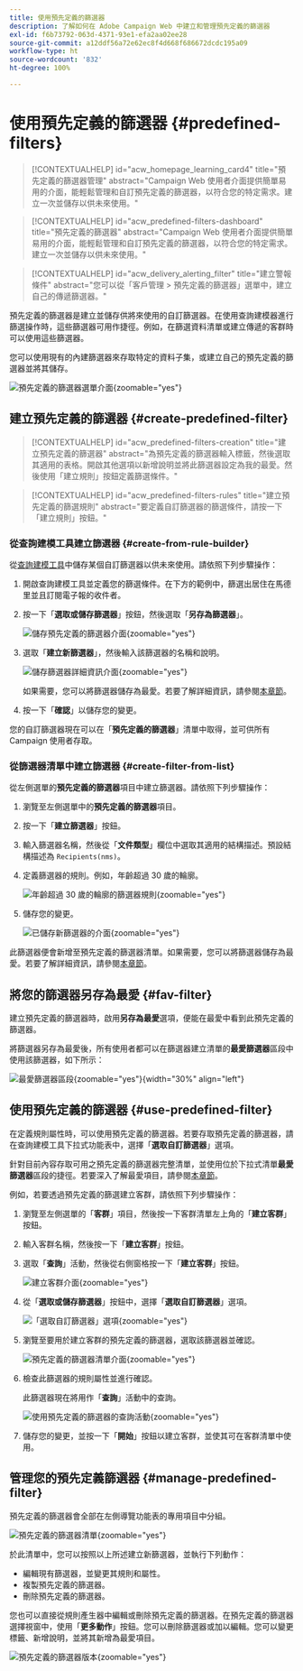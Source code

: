 ```yaml
---
title: 使用預先定義的篩選器
description: 了解如何在 Adobe Campaign Web 中建立和管理預先定義的篩選器
exl-id: f6b73792-063d-4371-93e1-efa2aa02ee28
source-git-commit: a12ddf56a72e62ec8f4d668f686672dcdc195a09
workflow-type: ht
source-wordcount: '832'
ht-degree: 100%

---
```


# 使用預先定義的篩選器 {#predefined-filters}

>[!CONTEXTUALHELP]
>id="acw_homepage_learning_card4"
>title="預先定義的篩選器管理"
>abstract="Campaign Web 使用者介面提供簡單易用的介面，能輕鬆管理和自訂預先定義的篩選器，以符合您的特定需求。建立一次並儲存以供未來使用。"

>[!CONTEXTUALHELP]
>id="acw_predefined-filters-dashboard"
>title="預先定義的篩選器"
>abstract="Campaign Web 使用者介面提供簡單易用的介面，能輕鬆管理和自訂預先定義的篩選器，以符合您的特定需求。建立一次並儲存以供未來使用。"

>[!CONTEXTUALHELP]
>id="acw_delivery_alerting_filter"
>title="建立警報條件"
>abstract="您可以從「客戶管理 > 預先定義的篩選器」選單中，建立自己的傳遞篩選器。"

預先定義的篩選器是建立並儲存供將來使用的自訂篩選器。在使用查詢建模器進行篩選操作時，這些篩選器可用作捷徑。例如，在篩選資料清單或建立傳遞的客群時可以使用這些篩選器。

您可以使用現有的內建篩選器來存取特定的資料子集，或建立自己的預先定義的篩選器並將其儲存。

![預先定義的篩選器選單介面](assets/predefined-filters-menu.png){zoomable="yes"}

## 建立預先定義的篩選器 {#create-predefined-filter}

>[!CONTEXTUALHELP]
>id="acw_predefined-filters-creation"
>title="建立預先定義的篩選器"
>abstract="為預先定義的篩選器輸入標籤，然後選取其適用的表格。開啟其他選項以新增說明並將此篩選器設定為我的最愛。然後使用「建立規則」按鈕定義篩選條件。"

>[!CONTEXTUALHELP]
>id="acw_predefined-filters-rules"
>title="建立預先定義的篩選規則"
>abstract="要定義自訂篩選器的篩選條件，請按一下「建立規則」按鈕。"

### 從查詢建模工具建立篩選器 {#create-from-rule-builder}

從[查詢建模工具](../query/query-modeler-overview.md)中儲存某個自訂篩選器以供未來使用。請依照下列步驟操作：

1. 開啟查詢建模工具並定義您的篩選條件。在下方的範例中，篩選出居住在馬德里並且訂閱電子報的收件者。
1. 按一下「**選取或儲存篩選器**」按鈕，然後選取「**另存為篩選器**」。

   ![儲存預先定義的篩選器介面](assets/predefined-filters-save.png){zoomable="yes"}

1. 選取「**建立新篩選器**」，然後輸入該篩選器的名稱和說明。

   ![儲存篩選器詳細資訊介面](assets/predefined-filters-save-filter.png){zoomable="yes"}

   如果需要，您可以將篩選器儲存為最愛。若要了解詳細資訊，請參閱[本章節](#fav-filter)。

1. 按一下「**確認**」以儲存您的變更。

您的自訂篩選器現在可以在「**預先定義的篩選器**」清單中取得，並可供所有 Campaign 使用者存取。

### 從篩選器清單中建立篩選器 {#create-filter-from-list}

從左側選單的&#x200B;**預先定義的篩選器**&#x200B;項目中建立篩選器。請依照下列步驟操作：

1. 瀏覽至左側選單中的&#x200B;**預先定義的篩選器**&#x200B;項目。
1. 按一下「**建立篩選器**」按鈕。
1. 輸入篩選器名稱，然後從「**文件類型**」欄位中選取其適用的結構描述。預設結構描述為 `Recipients(nms)`。

1. 定義篩選器的規則。例如，年齡超過 30 歲的輪廓。

   ![年齡超過 30 歲的輪廓的篩選器規則](assets/filter-30+.png){zoomable="yes"}

1. 儲存您的變更。

   ![已儲存新篩選器的介面](assets/new-filter.png){zoomable="yes"}

此篩選器便會新增至預先定義的篩選器清單。如果需要，您可以將篩選器儲存為最愛。若要了解詳細資訊，請參閱[本章節](#fav-filter)。

## 將您的篩選器另存為最愛 {#fav-filter}

建立預先定義的篩選器時，啟用&#x200B;**另存為最愛**&#x200B;選項，便能在最愛中看到此預先定義的篩選器。

將篩選器另存為最愛後，所有使用者都可以在篩選器建立清單的&#x200B;**最愛篩選器**&#x200B;區段中使用該篩選器，如下所示：

![最愛篩選器區段](assets/predefined-filters-favorite.png){zoomable="yes"}{width="30%" align="left"}

## 使用預先定義的篩選器 {#use-predefined-filter}

在定義規則屬性時，可以使用預先定義的篩選器。若要存取預先定義的篩選器，請在查詢建模工具下拉式功能表中，選擇「**選取自訂篩選器**」選項。

針對目前內容存取可用之預先定義的篩選器完整清單，並使用位於下拉式清單&#x200B;**最愛篩選器**&#x200B;區段的捷徑。若要深入了解最愛項目，請參閱[本章節](#fav-filter)。

例如，若要透過預先定義的篩選建立客群，請依照下列步驟操作：

1. 瀏覽至左側選單的「**客群**」項目，然後按一下客群清單左上角的「**建立客群**」按鈕。
1. 輸入客群名稱，然後按一下「**建立客群**」按鈕。
1. 選取「**查詢**」活動，然後從右側窗格按一下「**建立客群**」按鈕。

   ![建立客群介面](assets/build-audience-from-filter.png){zoomable="yes"}

1. 從「**選取或儲存篩選器**」按鈕中，選擇「**選取自訂篩選器**」選項。

   ![「選取自訂篩選器」選項](assets/build-audience-select-custom-filter.png){zoomable="yes"}

1. 瀏覽至要用於建立客群的預先定義的篩選器，選取該篩選器並確認。

   ![預先定義的篩選器清單介面](assets/build-audience-filter-list.png){zoomable="yes"}

1. 檢查此篩選器的規則屬性並進行確認。

   此篩選器現在將用作「**查詢**」活動中的查詢。

   ![使用預先定義的篩選器的查詢活動](assets/build-audience-confirm.png){zoomable="yes"}

1. 儲存您的變更，並按一下「**開始**」按鈕以建立客群，並使其可在客群清單中使用。

## 管理您的預先定義篩選器 {#manage-predefined-filter}

預先定義的篩選器會全部在左側導覽功能表的專用項目中分組。

![預先定義的篩選器清單](assets/list-of-filters.png){zoomable="yes"}

於此清單中，您可以按照以上所述建立新篩選器，並執行下列動作：

* 編輯現有篩選器，並變更其規則和屬性。
* 複製預先定義的篩選器。
* 刪除預先定義的篩選器。

您也可以直接從規則產生器中編輯或刪除預先定義的篩選器。在預先定義的篩選器選擇視窗中，使用「**更多動作**」按鈕。您可以刪除篩選器或加以編輯。您可以變更標籤、新增說明，並將其新增為最愛項目。

![預先定義的篩選器版本](assets/filter-edit.png){zoomable="yes"}

<!--
## Built-in predefined filters {#ootb-predefined-filter}

Campaign comes with a set of predefined filters, built from the client console. These filters can be used to define your audiences, and rules. They must not be modified.
-->